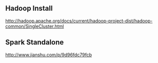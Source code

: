 ## Hadoop Install

http://hadoop.apache.org/docs/current/hadoop-project-dist/hadoop-common/SingleCluster.html


## Spark Standalone 

http://www.jianshu.com/p/9d96fdc79fcb